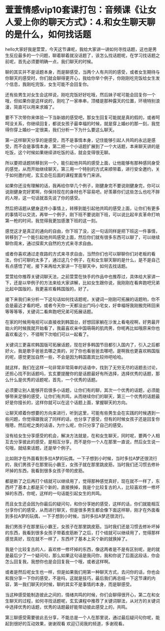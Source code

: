 # 萱萱情感vip10套课打包：音频课《让女人爱上你的聊天方式》：4.和女生聊天聊的是什么，如何找话题

hello大家好我是萱萱，今天这节课呢，我给大家讲一讲如何寻找话题，这也是男生反应最多的一个问题，聊着聊着就没话题了，该怎么找话题呢，在学习找话题之前呢，首先必须要明确一点，我们聊天的时候。

聊的其实并不是话题本身，而是聊感受，当两个人有共同的感受，或者女生期待与你聊天的感受时，你们就会聊得更开心，我给你举个例子，你刚刚吃完饭给女生发个信息，我刚吃完饭，女生可能不会回复你。

还有些男生对女生会这样说，刚吃完饭好好吃哦，然后妹子呢可能会回复你一个哦，但如果你是这样说的，刚吃了一家串串，顶楼是那种露天的位置，环境特别浪漫，简直可以用来求婚了。

要不下次带你来体验一下当新娘的感受吧，那女生回复可能就是真的假的，或者呵呵没关系，你继续回复，都说女孩子最幸福的时候，就是穿上婚纱的那一刻，我觉得你穿上婚纱一定很美，我们分析一下为什么要这么聊天。

第一这样聊天分享的是感受，而不是事情本身，记住能够引起人共鸣的永远是感受，而不会是事情本身，第二把一个小话题扩展到了一个大话题，本来聊天讲的是吃饭，这个时候如果继续讲吃饭的话，就会变得很无聊。

所以要把话题转移到另一个，能引起他共鸣的感受上面，让他能够有那种感同身受的感觉，从而开始继续聊天，第三用一个特别的方式来顺带着，进行安全邀约，关于如何邀约呢，玄玄会在后面的课程里面专门来讲。

如果你还没有理解的话，我再给你举几个例子，刚健身完不要说刚健身完，你可以说刚健身完好累啊，你保持现在的身材也不容易吧，好羡慕你们这些怎么也吃不胖的人呀，这一句话就首先说了你的感受。

然后把话题从健身这件小事情上，转移到能引起他共鸣的感受上面，让你们有更多的事情可以交流，再举一个例子，刚下班不要说刚下班，可以说比起辛亥革命打响第一枪的时间，我觉得我更加感激下班的这一刻。

感觉这才是真正的通向的自由，你下班了没，这一句话同样是把下班这一件事情，转移到了一个能引起他共鸣感受上面，然后你们就有很多东西可以聊了，可以继续聊你周末，通过探索大自然的方式来寻求自由。

或者你喜欢通过走夜路的方式来寻求自由，当然你们也可以聊聊你们对老板的看法，你们可聊的太多了，通过这几个例子，在和女生聊天聊的是什么，是不是自己有点感悟了呢，接下来再给大家讲一下在聊天中，如何去找话题。

萱萱给你推荐关键词聊天法，之前萱萱在快手的作品中也推荐过，具体给大家讲一下，还是以举例子的方法来给大家讲解，比如女生跟你说，我刚刚在看奔跑吧兄弟比起中国版的，我更喜欢看韩国版的，好了。

接下来我们来分析一下这句话如何找话题呢，关键词一刚刚可拓展的话题哟，你不会是最近才看的吧，或者今天你一天都没出门吗小宅女，好幸福呀我刚搬完砖回来等等等等，关键词二看奔跑吧兄弟可拓展话题。

在家的时候用电视可以直接收到韩国台，好想回家躺在沙发上看电视啊，好男最开始火的时候我就开始看了，我最喜欢亲中国萌萌的肌肉男，你呢再比如哦原来你也喜欢看这个，不错啊下次咱们可以一起看了。

关键词三更喜欢韩国版可拓展话题，现在好多韩国节目都引入国内了，引入之后都好火，我是歌手爸爸去哪之类的，对了你也看爸爸去哪吧，是啊我也更喜欢韩国版的呢，感觉更加自然一些，不会是因为韩国嘉宾比较帅吧哈哈。

就这样，我们在这样一句非常非常简单的话语中，找到了无穷无尽的话题去讨论，还担心找不到话题吗，玄玄要提醒你的是话题最好有所选择，选择优秀的话题，那么什么是优秀的话题呢，首先，一个优秀的话题。

必须要让别人能够开启很多小话题，让你们有的聊，其次一个优秀的话题，必须能够带来足够的感受，让你们有共鸣，从而继续你们的聊天，第三一个优秀的话题最好是你擅长的，这样你就可以在这个话题上面，掌握聊天的方向。

让聊天顺着你想要的方向来进行，听到这里，可能有些男生会在实践的时候遇到一些问题，你觉得跟我说了同样的话，也分享了感受，但有的时候女孩子还是回复你哦嗯，然后呢之类的话语，为什么呢，你只分享了自己的感受。

没有给女生分享感受的机会，解决方法就是，在和女生聊天，同时呢，要两个人相互去分享彼此的感受，是相互分享，而不是你一个人在那里一直说，然后女生说一句哦，就结束话题，还是举个例子。

比如刚才在外面看到多拉A梦的玩偶，一下子想到小时候，当时多拉A梦还很流行的，我们男孩子在那里玩小霸王，女孩子就在那里跳皮筋，当时我们还习惯去修补坏掉的东西，我看到很多女孩子带的皮筋。

都是断了之后再打个结就可以继续用了，觉得那种感觉真好，现在就不一样了，东西坏了基本上都是买个新的，直接换掉，我是个比较复古的人，比较喜欢修一修坏掉的东西，你呢，这样的一句话能引起女生的共鸣。

而且女生还会因为你最后的疑问句，和你分享她的感受，这样的话，你们就能相互分享你们的感受，从而进行聊天，但是很多男生都会像下面这样聊，刚才在外面看到多拉A梦的玩偶，一下子想到小时候，当时多拉A梦还很流行。

我们男孩子在那里玩小霸王，女孩子在那里跳皮筋，当时我们还是习惯去修补坏掉的东西，我看到很多女孩子带着皮筋断了之后，打个结就可以继续用了，觉得那样感觉真好，现在就不一样了，东西坏了基本上买个新的就换掉了。

我是个比较复古的人，喜欢修一修坏掉的东西，像这两者是不是有区别呢，是的就是最后少了一个疑问句，那么如果这句话是我问你，我和你说了后面这段话，你会怎么回复我，我想你也是会回复我一个哦，或者这样啊。

或者是然后呢女生也一样，但是如果我们用第一种聊天方式，去问你的话，你也会和我分享一下你的感受，不是吗，这就是技巧，最后我们再总结一下这节课的内容，第一我们聊天的时候，聊的其实不是事情的本身，而是聊感受。

当这种感受能制造彼此之间的，情绪共鸣的时候，你们会聊得很开心，第二在和女生聊天的过程，如何寻找话题呢，玄玄课程中推荐了关键词聊法，从对方的关键词中选择优秀的话题，优秀的话题最好能带动彼此感受上的，共鸣。

第三聊感受需要彼此去分享，不能总是一个人在那里说，通过最后疑问句你呢，能起到很好的互动效果，谢谢观看 欢迎订阅我的频道，多谢观看。

